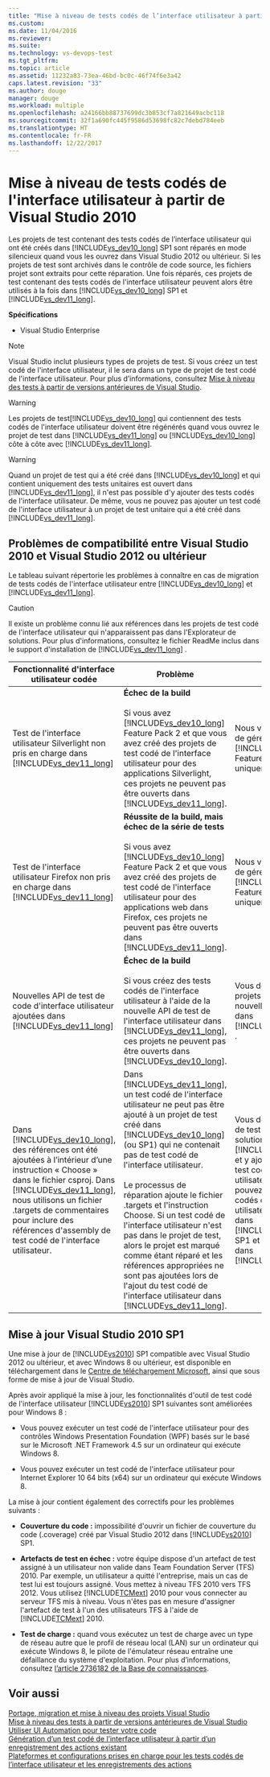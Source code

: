 ```yaml
---
title: "Mise à niveau de tests codés de l’interface utilisateur à partir de Visual Studio 2010 | Microsoft Docs"
ms.custom: 
ms.date: 11/04/2016
ms.reviewer: 
ms.suite: 
ms.technology: vs-devops-test
ms.tgt_pltfrm: 
ms.topic: article
ms.assetid: 11232a83-73ea-46bd-bc0c-46f74f6e3a42
caps.latest.revision: "33"
ms.author: douge
manager: douge
ms.workload: multiple
ms.openlocfilehash: a24166bb88737699dc3b853cf7a821649acbc118
ms.sourcegitcommit: 32f1a690fc445f9586d53698fc82c7debd784eeb
ms.translationtype: HT
ms.contentlocale: fr-FR
ms.lasthandoff: 12/22/2017
---
```

# <a name="upgrading-coded-ui-tests-from-visual-studio-2010"></a>Mise à niveau de tests codés de l'interface utilisateur à partir de Visual Studio 2010
Les projets de test contenant des tests codés de l’interface utilisateur qui ont été créés dans [!INCLUDE[vs_dev10_long](../code-quality/includes/vs_dev10_long_md.md)] SP1 sont réparés en mode silencieux quand vous les ouvrez dans Visual Studio 2012 ou ultérieur. Si les projets de test sont archivés dans le contrôle de code source, les fichiers projet sont extraits pour cette réparation. Une fois réparés, ces projets de test contenant des tests codés de l'interface utilisateur peuvent alors être utilisés à la fois dans [!INCLUDE[vs_dev10_long](../code-quality/includes/vs_dev10_long_md.md)] SP1 et [!INCLUDE[vs_dev11_long](../data-tools/includes/vs_dev11_long_md.md)].  
  
 **Spécifications**  
  
-   Visual Studio Enterprise  
  
> [!NOTE]
>  Visual Studio inclut plusieurs types de projets de test. Si vous créez un test codé de l'interface utilisateur, il le sera dans un type de projet de test codé de l'interface utilisateur. Pour plus d’informations, consultez [Mise à niveau des tests à partir de versions antérieures de Visual Studio](http://msdn.microsoft.com/en-us/e9c8b7f6-bd72-448e-8edb-d090dcc5cf52).  
  
> [!WARNING]
>  Les projets de test[!INCLUDE[vs_dev10_long](../code-quality/includes/vs_dev10_long_md.md)] qui contiennent des tests codés de l'interface utilisateur doivent être régénérés quand vous ouvrez le projet de test dans [!INCLUDE[vs_dev11_long](../data-tools/includes/vs_dev11_long_md.md)] ou [!INCLUDE[vs_dev10_long](../code-quality/includes/vs_dev10_long_md.md)] côte à côte avec [!INCLUDE[vs_dev11_long](../data-tools/includes/vs_dev11_long_md.md)].  
  
> [!WARNING]
>  Quand un projet de test qui a été créé dans [!INCLUDE[vs_dev10_long](../code-quality/includes/vs_dev10_long_md.md)] et qui contient uniquement des tests unitaires est ouvert dans [!INCLUDE[vs_dev11_long](../data-tools/includes/vs_dev11_long_md.md)], il n'est pas possible d'y ajouter des tests codés de l'interface utilisateur. De même, vous ne pouvez pas ajouter un test codé de l'interface utilisateur à un projet de test unitaire qui a été créé dans [!INCLUDE[vs_dev11_long](../data-tools/includes/vs_dev11_long_md.md)].  
  
## <a name="compatibility-issues-between-visual-studio-2010-and-visual-studio-2012-or-later"></a>Problèmes de compatibilité entre Visual Studio 2010 et Visual Studio 2012 ou ultérieur  
 Le tableau suivant répertorie les problèmes à connaître en cas de migration de tests codés de l'interface utilisateur entre [!INCLUDE[vs_dev10_long](../code-quality/includes/vs_dev10_long_md.md)] et [!INCLUDE[vs_dev11_long](../data-tools/includes/vs_dev11_long_md.md)].  
  
> [!CAUTION]
>  Il existe un problème connu lié aux références dans les projets de test codé de l'interface utilisateur qui n'apparaissent pas dans l'Explorateur de solutions. Pour plus d'informations, consultez le fichier ReadMe inclus dans le support d'installation de [!INCLUDE[vs_dev11_long](../data-tools/includes/vs_dev11_long_md.md)] .  
  
|Fonctionnalité d'interface utilisateur codée|Problème|Solution|  
|----------------------------|-----------|--------------|  
|Test de l'interface utilisateur Silverlight non pris en charge dans [!INCLUDE[vs_dev11_long](../data-tools/includes/vs_dev11_long_md.md)]|**Échec de la build**<br /><br /> Si vous avez [!INCLUDE[vs_dev10_long](../code-quality/includes/vs_dev10_long_md.md)] Feature Pack 2 et que vous avez créé des projets de test codé de l'interface utilisateur pour des applications Silverlight, ces projets ne peuvent pas être ouverts dans [!INCLUDE[vs_dev11_long](../data-tools/includes/vs_dev11_long_md.md)].|Nous vous recommandons de gérer ces projets dans [!INCLUDE[vs_dev10_long](../code-quality/includes/vs_dev10_long_md.md)] Feature Pack 2 uniquement.|  
|Test de l'interface utilisateur Firefox non pris en charge dans [!INCLUDE[vs_dev11_long](../data-tools/includes/vs_dev11_long_md.md)]|**Réussite de la build, mais échec de la série de tests**<br /><br /> Si vous avez [!INCLUDE[vs_dev10_long](../code-quality/includes/vs_dev10_long_md.md)] Feature Pack 2 et que vous avez créé des projets de test codé de l'interface utilisateur pour des applications web dans Firefox, ces projets ne peuvent pas être ouverts dans [!INCLUDE[vs_dev11_long](../data-tools/includes/vs_dev11_long_md.md)].|Nous vous recommandons de gérer ces projets dans [!INCLUDE[vs_dev10_long](../code-quality/includes/vs_dev10_long_md.md)] Feature Pack 2 uniquement.|  
|Nouvelles API de test de code d'interface utilisateur ajoutées dans [!INCLUDE[vs_dev11_long](../data-tools/includes/vs_dev11_long_md.md)]|**Échec de la build**<br /><br /> Si vous créez des tests codés de l'interface utilisateur à l'aide de la nouvelle API de test de l'interface utilisateur dans [!INCLUDE[vs_dev11_long](../data-tools/includes/vs_dev11_long_md.md)], ces projets ne peuvent pas être ouverts dans [!INCLUDE[vs_dev10_long](../code-quality/includes/vs_dev10_long_md.md)].|Vous devez gérer les projets qui utilisent la nouvelle API uniquement dans [!INCLUDE[vs_dev11_long](../data-tools/includes/vs_dev11_long_md.md)] .|  
|Dans [!INCLUDE[vs_dev10_long](../code-quality/includes/vs_dev10_long_md.md)], des références ont été ajoutées à l’intérieur d’une instruction « Choose » dans le fichier csproj. Dans [!INCLUDE[vs_dev11_long](../data-tools/includes/vs_dev11_long_md.md)], nous utilisons un fichier .targets de commentaires pour inclure des références d'assembly de test codé de l'interface utilisateur.|Dans [!INCLUDE[vs_dev11_long](../data-tools/includes/vs_dev11_long_md.md)], un test codé de l'interface utilisateur ne peut pas être ajouté à un projet de test créé dans [!INCLUDE[vs_dev10_long](../code-quality/includes/vs_dev10_long_md.md)] (ou SP1) qui ne contenait pas de test codé de l'interface utilisateur.<br /><br /> Le processus de réparation ajoute le fichier .targets et l'instruction Choose. Si un test codé de l'interface utilisateur n'est pas dans le projet de test, alors le projet est marqué comme étant réparé et les références appropriées ne sont pas ajoutées lors de l'ajout du test codé de l'interface utilisateur dans [!INCLUDE[vs_dev11_long](../data-tools/includes/vs_dev11_long_md.md)].|Vous devez créer un projet de test dans la même solution à l'aide de [!INCLUDE[vs_dev11_long](../data-tools/includes/vs_dev11_long_md.md)] et y ajouter votre nouveau test codé de l'interface utilisateur. Sinon, vous pouvez ajouter des tests codés de l'interface utilisateur au projet de test dans [!INCLUDE[vs_dev10_long](../code-quality/includes/vs_dev10_long_md.md)] SP1 et ouvrir ce projet dans [!INCLUDE[vs_dev11_long](../data-tools/includes/vs_dev11_long_md.md)].|  
  
##  <a name="UpgradingCodedUIFromVS2010_Update"></a> Mise à jour Visual Studio 2010 SP1  
 Une mise à jour de [!INCLUDE[vs2010](../misc/includes/vs2010_md.md)] SP1 compatible avec Visual Studio 2012 ou ultérieur, et avec Windows 8 ou ultérieur, est disponible en téléchargement dans le [Centre de téléchargement Microsoft](http://www.microsoft.com/download/details.aspx?id=34677), ainsi que sous forme de mise à jour de Visual Studio.  
  
 Après avoir appliqué la mise à jour, les fonctionnalités d'outil de test codé de l'interface utilisateur [!INCLUDE[vs2010](../misc/includes/vs2010_md.md)] SP1 suivantes sont améliorées pour Windows 8 :  
  
-   Vous pouvez exécuter un test codé de l'interface utilisateur pour des contrôles Windows Presentation Foundation (WPF) basés sur le basé sur le Microsoft .NET Framework 4.5 sur un ordinateur qui exécute Windows 8.  
  
-   Vous pouvez exécuter un test codé de l'interface utilisateur pour Internet Explorer 10 64 bits (x64) sur un ordinateur qui exécute Windows 8.  
  
 La mise à jour contient également des correctifs pour les problèmes suivants :  
  
-   **Couverture du code :** impossibilité d'ouvrir un fichier de couverture du code (.coverage) créé par Visual Studio 2012 dans [!INCLUDE[vs2010](../misc/includes/vs2010_md.md)] SP1.  
  
-   **Artefacts de test en échec :** votre équipe dispose d'un artefact de test assigné à un utilisateur non valide dans Team Foundation Server (TFS) 2010. Par exemple, un utilisateur a quitté l'entreprise, mais un cas de test lui est toujours assigné. Vous mettez à niveau TFS 2010 vers TFS 2012. Vous utilisez [!INCLUDE[TCMext](../misc/includes/tcmext_md.md)] 2010 pour vous connecter au serveur TFS mis à niveau. Vous n'êtes pas en mesure d'assigner l'artefact de test à l'un des utilisateurs TFS à l'aide de [!INCLUDE[TCMext](../misc/includes/tcmext_md.md)] 2010.  
  
-   **Test de charge :** quand vous exécutez un test de charge avec un type de réseau autre que le profil de réseau local (LAN) sur un ordinateur qui exécute Windows 8, le pilote de l'émulateur réseau entraîne une défaillance du système d'exploitation. Pour plus d’informations, consultez [l’article 2736182 de la Base de connaissances](http://support.microsoft.com/kb/2736182).  
  
## <a name="see-also"></a>Voir aussi  
 [Portage, migration et mise à niveau des projets Visual Studio](../porting/port-migrate-and-upgrade-visual-studio-projects.md)   
 [Mise à niveau des tests à partir de versions antérieures de Visual Studio](http://msdn.microsoft.com/en-us/e9c8b7f6-bd72-448e-8edb-d090dcc5cf52)   
 [Utiliser UI Automation pour tester votre code](../test/use-ui-automation-to-test-your-code.md)   
 [Génération d’un test codé de l’interface utilisateur à partir d’un enregistrement des actions existant](/devops-test-docs/test/generating-a-coded-ui-test-from-an-existing-action-recording)   
 [Plateformes et configurations prises en charge pour les tests codés de l’interface utilisateur et les enregistrements des actions](../test/supported-configurations-and-platforms-for-coded-ui-tests-and-action-recordings.md)

